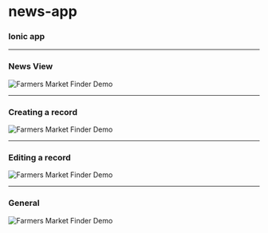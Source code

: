 # news-app
### Ionic app

---
### News View

![Farmers Market Finder Demo](demo/home.gif)

---
### Creating a record

![Farmers Market Finder Demo](demo/employeer-create.gif)


---
### Editing a record

![Farmers Market Finder Demo](demo/employeer-edit.gif)

---
### General

![Farmers Market Finder Demo](demo/general.gif)
